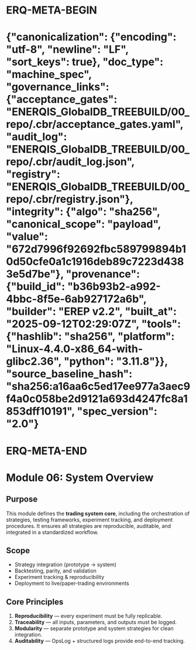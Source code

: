 # ERQ-META-BEGIN
# {"canonicalization": {"encoding": "utf-8", "newline": "LF", "sort_keys": true}, "doc_type": "machine_spec", "governance_links": {"acceptance_gates": "ENERQIS_GlobalDB_TREEBUILD/00_repo/.cbr/acceptance_gates.yaml", "audit_log": "ENERQIS_GlobalDB_TREEBUILD/00_repo/.cbr/audit_log.json", "registry": "ENERQIS_GlobalDB_TREEBUILD/00_repo/.cbr/registry.json"}, "integrity": {"algo": "sha256", "canonical_scope": "payload", "value": "672d7996f92692fbc589799894b10d50cfe0a1c1916deb89c7223d4383e5d7be"}, "provenance": {"build_id": "b36b93b2-a992-4bbc-8f5e-6ab927172a6b", "builder": "EREP v2.2", "built_at": "2025-09-12T02:29:07Z", "tools": {"hashlib": "sha256", "platform": "Linux-4.4.0-x86_64-with-glibc2.36", "python": "3.11.8"}}, "source_baseline_hash": "sha256:a16aa6c5ed17ee977a3aec9f4a0c058be2d9121a693d4247fc8a1853dff10191", "spec_version": "2.0"}
# ERQ-META-END
# Module 06: System Overview

## Purpose
This module defines the **trading system core**, including the orchestration of strategies, testing frameworks, experiment tracking, and deployment procedures. It ensures all strategies are reproducible, auditable, and integrated in a standardized workflow.

## Scope
- Strategy integration (prototype → system)
- Backtesting, parity, and validation
- Experiment tracking & reproducibility
- Deployment to live/paper-trading environments

## Core Principles
1. **Reproducibility** — every experiment must be fully replicable.
2. **Traceability** — all inputs, parameters, and outputs must be logged.
3. **Modularity** — separate prototype and system strategies for clean integration.
4. **Auditability** — OpsLog + structured logs provide end-to-end tracking.